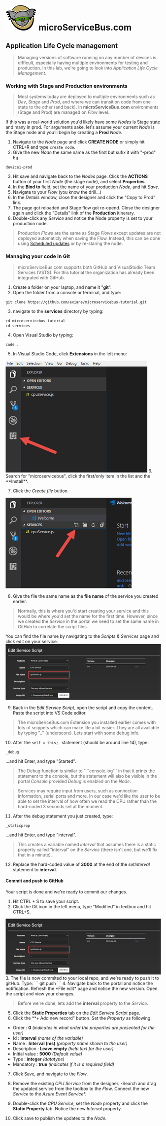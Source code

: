 # <img src="./img/msb-logo.png" alt="Node.js" /> microServiceBus.com 

## Application Life Cycle management
>Managing versions of software running on any number of devices is difficult, especially having multiple environments for testing and production. In this lab, we're going to look into *Application Life Cycle Management*.


### Working with Stage and Production environments
>Most systems today are deployed to multiple environments such as *Dev*, *Stage* and *Prod*, and where we can transition code from one state to the other (and back). In **microServiceBus.com** environments (Stage and Prod) are managed on *Flow* level. 

If this was a real-world solution you'd likely have some *Nodes* is Stage state and many in prod. For arguments sake, let's assume your current *Node* is the Stage node and you'll begin by creating a **Prod** *Node*.

1. Navigate to the *Node* page and click **CREATE NODE** or simply hit CTRL+R and type ```create node```.
2. Give the new *Node* the same name as the first but sufix it with "-prod" Eg.
```
device1-prod
```
3. Hit save and navigate back to the *Nodes* page. Click the **ACTIONS** button of your first *Node* (the stage node), and select **Properties**.
4. In the **Bind to** field, set the name of your production *Node*, and hit *Save*.
5. Navigate to your *Flow* (you know the drill...)
6. In the *Details* window, close the designer and click the "Copy to Prod" link.
7. The page got reloaded and Stage flow got re-opend. Close the designer again and click the "Details" link of the **Production** itinerary.
8. Double-click any *Service* and notice the Node property is set to your production node.
>Production *Flows* are the same as Stage *Flows* except updates are not deployed automaticly when saving the Flow. Instead, this can be done using [Scheduled updates](https://microservicebus.com/ScheduleMaintenance) or by re-staring the node.

### Managing your code in Git
>microServiceBus.com supports both GitHub and VisualStudio Team Services (VSTS). For this tutorial the organization has already been integrated with GitHub.

1. Create a folder on your laptop, and name it "**git**".
2. Open the folder from a console or terminal, and type:
```
git clone https://github.com/axians/microservicebus-tutorial.git
```
3. navigate to the **services** directory by typing:
```
cd microservicebus-tutorial
cd services
```
4. Open Visual Studio by typing:
```
code .
```
5. In Visual Studio Code, click **Extensions** in the left menu:
<img src="./img/alm1.png" alt="vscode" />
6. Search for "microservicebus", click the first/only item in the list and the **Install**.

7. Click the *Create file* button.
<img src="./img/alm2.png" alt="vscode" />

8. Give the file the same name as the **file name** of the service you created earlier.
>Normally, this is where you'd start creating your service and this would be where you'd set the name for the first time. However, since we created the *Service* in the portal we need to set the same name in GitHub to correlate the script files.

You can find the file name by navigating to the *Scripts & Services* page and click edit on your service.
<img src="./img/alm3.png" alt="vscode" />

9. Back in the *Edit Service Script*, open the script and copy the content. Paste the script into VS Code editor.

>The microSericeBus.com Extension you installed earlier comes with lots of snippets which can make life a bit easier. They are all available by typing "_" (underscore). Lets start with some debug info.

10. After the ```self = this; ``` statement (should be around line 14), type:
```
_debug
```
...and hit Enter, and type "Started".
>The Debug function is similar to ````console.log``` in that it prints the statement to the console, but the statement will also be visible in the portal *Console* provided *Debug* is enabled on the *Node*.

>Services may require input from users, such as connection information, serial ports and more. In our case we'd like the user to be able to set the interval of how often we read the CPU rather than the hard-coded 3 seconds set at the moment.

11. After the debug statement you just created, type:
```
_staticprop
```
...and hit Enter, and type "interval".

>This creates a variable named *interval* that assumes there is a static property called "interval" on the *Service* (there isn't one, but we'll fix that in a minute).

12. Replace the hard-coded value of **3000** at the end of the *setInterval* statement to **interval**.

#### Commit and push to GitHub
Your script is done and we're ready to commit our changes.  

1. Hit CTRL + S to save your script.
2. Click the Git icon in the left menu, type "Modified" in textbox and hit CTRL+S.
<img src="./img/alm3.png" alt="vscode" />
3. The file is now commited to your local repo, and we're ready to push it to gitHub. Type:
```
git push
```
4. Navigate back to the portal and notice the notification. Refresh the *File edit* page and notice the new version. Open the script and view your changes.

>Before we're done, lets add the **interval** property to the *Service*. 

5. Click the **Static Properties** tab on the *Edit Service Script* page.
6. Click the **+ Add new record" button. Set the *Property* as following:
* Order : **0** *(indicates in what order the properties are presented for the user)*
* Id : **interval** *(name of the variable)*
* Name : **Interval (ms)** *(property name shown to the user)*
* Description : **Leave empty** *(help text for the user)*
* Initial value : **5000** *(Default value)*
* Type : **integer** *(datatype)*
* Mandatory : **true** *(indicates if it is a required field)*

7. Click Save, and navigate to the *Flow*.

8. Remove the existing *CPU Service* from the designer. -Search and drag the updated service from the toolbox to the *Flow*. Connect the new *Service* to the *Azure Event Service**.
9. Double-click the *CPU Service*, set the *Node* property and click the **Static Property** tab. Notice the new *Interval* property.
10. Click save to publish the updates to the *Node*.   
